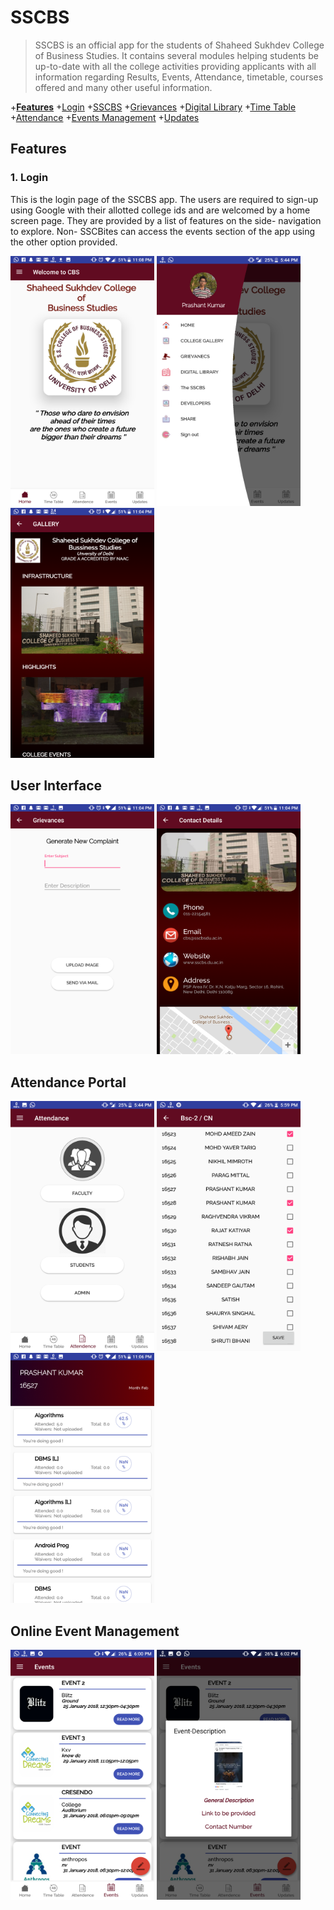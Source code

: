 # SSCBS
> SSCBS is an official app for the students of Shaheed Sukhdev College of Business Studies. It contains several modules helping students be up-to-date with all the college activities providing applicants with all information regarding Results, Events, Attendance, timetable, courses offered and many other useful information.

+**[Features](#features)**
  +[Login](#login)
  +[SSCBS](#sscbs)
  +[Grievances](#grievances)
  +[Digital Library](#digital-library)
  +[Time Table](#time-table)
  +[Attendance](#attendance-portal)
  +[Events Management](#event-management)
  +[Updates](#updates)
  
  
  ## Features
  ### 1. Login
  This is the login page of the SSCBS app. The users are required to sign-up using Google with their allotted college ids and are welcomed by a home screen page. They are provided by a list of features on the side- navigation to explore. Non- SSCBites can access the events section of the app using the other option provided.
  
  <img src="https://github.com/Prashant-123/SSCBS/blob/master/Screenshots/Screenshot_20180309-230817.png" width="230" height="400" /> <img src="https://github.com/Prashant-123/SSCBS/blob/master/Screenshots/Screenshot_20180306-174417.png" width="230" height="400" /> 
  <img src="https://github.com/Prashant-123/SSCBS/blob/master/Screenshots/Screenshot_20180309-230403.png" width="230" height="400" />

## User Interface
 <img src="https://github.com/Prashant-123/SSCBS/blob/master/Screenshots/Screenshot_20180309-230412.png" width="230" height="400" /> <img src="https://github.com/Prashant-123/SSCBS/blob/master/Screenshots/Screenshot_20180309-230432.png" width="230" height="400" />


## Attendance Portal
<img src="https://github.com/Prashant-123/SSCBS/blob/master/Screenshots/Screenshot_20180306-174441.png" width="230" height="400" /> <img src="https://github.com/Prashant-123/SSCBS/blob/master/Screenshots/Screenshot_20180306-175905.png" width="230" height="400" />  <img src="https://github.com/Prashant-123/SSCBS/blob/master/Screenshots/Screenshot_20180309-230601.png" width="230" height="400" />


## Online Event Management
<img src="https://github.com/Prashant-123/SSCBS/blob/master/Screenshots/Screenshot_20180306-180014.png" width="230" height="400" /> <img src="https://github.com/Prashant-123/SSCBS/blob/master/Screenshots/Screenshot_20180306-180207.png" width="230" height="400" />
